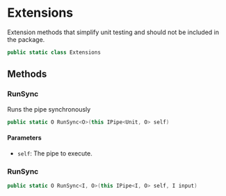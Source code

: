# Extensions
Extension methods that simplify unit testing and should not be included in the package.

```cs
public static class Extensions
```

## Methods
### RunSync
Runs the pipe synchronously

```cs
public static O RunSync<O>(this IPipe<Unit, O> self)
```

#### Parameters
- `self`: The pipe to execute.
### RunSync
```cs
public static O RunSync<I, O>(this IPipe<I, O> self, I input)
```

